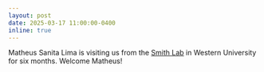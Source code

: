 ```yaml
---
layout: post
date: 2025-03-17 11:00:00-0400
inline: true
---
```


Matheus Sanita Lima is visiting us from the [Smith Lab](https://www.arrogantgenome.com/) in Western University for six months. Welcome Matheus!
